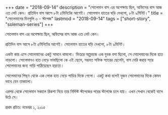 +++
date = "2018-09-14"
description = "সোলেমান বাস এর অপেক্ষায় ছিল, অফিসের বাস আজ এত লেট কেন। প্রতিদিন বাস আসে ৮টা ৫মিনিটের আগেই। সোলেমান হাতের ঘড়ি দেখলো, ৮টা ৯মিনিট।"
title = "সোলেমানের দিনগুলি ৩ - স্টপেজ"
lastmod = "2018-09-14"
tags = ["short-story", "soleman-series"]
+++
 
সোলেমান বাস এর অপেক্ষায় ছিল, অফিসের বাস আজ এত লেট কেন।

প্রতিদিন বাস আসে ৮টা ৫মিনিটের আগেই। সোলেমান হাতের ঘড়ি দেখলো, ৮টা ৯মিনিট।

একটা কার এসে সোলেমানের একটু সামনে থামলো। ভিতরে অল্পবয়স্ক এক যুবক বসা ছিলো,
সে সোলেমানের দিকে হাত নাড়লো। সোলেমানও হাত নেড়ে ভাবছিলো কে এই ছেলে,
সম্ভবত সফিক স্যারের ছেলেটা, বাস দেরি করায় স্যার সোলেমানের জন্য গাড়ি পাঠিয়েছেন হয়তো।

সোলেমানের পিছন থেকে এক লোক হাত নেড়ে গাড়ির দিকে গেলো।
একটু কথা বলেই দুজন সোলেমানের দিকে কেমন ভাবে যেন তাকালো।

এরপর থেকে সোলেমান সকালে রিকশা নিয়ে তার নির্দিস্ট স্টপেজের পরের স্টপেজে চলে যায়।
এখন সেখান থেকেই বাসে উঠে সে।

প্রথম রচিত: নভেম্বর ১, ২০১৫
